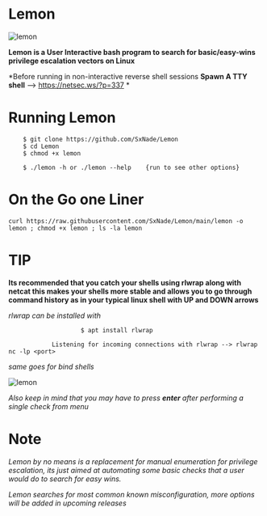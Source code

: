 # Lemon

![lemon](https://i.pinimg.com/originals/77/fd/43/77fd43ae375e3630e6d0502844f25ee2.png)

**Lemon is a User Interactive bash program to search for basic/easy-wins privilege escalation vectors on Linux**

*Before running in non-interactive reverse shell sessions **Spawn A TTY shell** --> https://netsec.ws/?p=337 * 

# Running Lemon

        $ git clone https://github.com/SxNade/Lemon
        $ cd Lemon
        $ chmod +x lemon
        
        $ ./lemon -h or ./lemon --help    {run to see other options}


# On the Go one Liner

```curl https://raw.githubusercontent.com/SxNade/Lemon/main/lemon -o lemon ; chmod +x lemon ; ls -la lemon```

# TIP

**Its recommended that you catch your shells using rlwrap along with netcat this makes your shells more stable and allows you to go through command history as in your typical linux shell with UP and DOWN arrows**

*rlwrap can be installed with*
                
                        $ apt install rlwrap
                        
                Listening for incoming connections with rlwrap --> rlwrap nc -lp <port>

*same goes for bind shells*

![lemon](https://github.com/SxNade/Lemon/blob/main/lemon.gif)

*Also keep in mind that you may have to press **enter** after performing a single check from menu*

# Note

*Lemon by no means is a replacement for manual enumeration for privilege escalation, its just aimed at automating some basic checks that a user would do to search for easy wins.*

*Lemon searches for most common known misconfiguration, more options will be added in upcoming releases*
